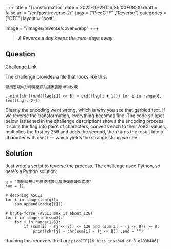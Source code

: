 +++
title = 'Transformation'
date = 2025-10-29T16:36:00+08:00
draft = false
url = "/en/post/reverse-2/"
tags = ["PicoCTF" ,"Reverse"]
categories = ["CTF"]
layout = "post"

image = "/images/reverse/cover.webp"
+++
> ***A Reverse a day keeps the zero-days away***
<!--more-->

## Question
[Challenge Link](https://play.picoctf.org/practice/challenge/104?category=3&page=1)  

The challenge provides a file that looks like this:
```
灩捯䍔䙻ㄶ形楴獟楮獴㌴摟潦弸彥㜰㍢㐸㙽

.join([chr((ord(flag[i]) << 8) + ord(flag[i + 1])) for i in range(0, len(flag), 2)])
```
Clearly the encoding went wrong, which is why you see that garbled text. If we reverse the transformation, everything becomes fine. The code snippet below (attached in the challenge description) shows the encoding process: it splits the flag into pairs of characters, converts each to their ASCII values, multiplies the first by 256 and adds the second, then turns the result into a character with `chr()` — which yields the strange string we see.

## Solution
Just write a script to reverse the process. The challenge used Python, so here’s a Python solution:
```
q = "灩捯䍔䙻ㄶ形楴獟楮獴㌴摟潦弸彥㜰㍢㐸㙽"
sum = []

# decoding ASCII
for i in range(len(q)):
    sum.append(ord(q[i]))

# brute-force (ASCII max is about 126)
for i in range(len(sum)):
    for j in range(126):
        if (sum[i] - (j << 8)) <= 126 and (sum[i] - (j << 8)) >= 0:
            print(chr(j) + chr(sum[i] - (j << 8)) ,end = "")
```

Running this recovers the flag: ```picoCTF{16_bits_inst34d_of_8_e703b486}```
